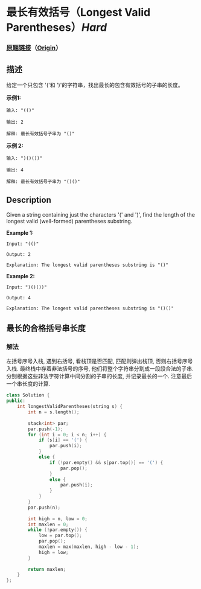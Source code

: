 # 最长有效括号（Longest Valid Parentheses）*Hard*
### [原题链接](https://leetcode-cn.com/problems/longest-valid-parentheses)（[Origin](https://leetcode.com/problems/longest-valid-parentheses)）
## 描述
给定一个只包含 &#39;(&#39;和 &#39;)&#39;的字符串，找出最长的包含有效括号的子串的长度。

**示例1:**
```
输入: "(()"

输出: 2

解释: 最长有效括号子串为 "()"
```


**示例 2:**
```
输入: ")()())"

输出: 4

解释: 最长有效括号子串为 "()()"
```

## Description
Given a string containing just the characters &#39;(&#39; and &#39;)&#39;, find the length of the longest valid (well-formed) parentheses substring.

**Example 1:**
```
Input: "(()"

Output: 2

Explanation: The longest valid parentheses substring is "()"
```


**Example 2:**
```
Input: ")()())"

Output: 4

Explanation: The longest valid parentheses substring is "()()"
```


## 最长的合格括号串长度
### 解法
左括号序号入栈, 遇到右括号, 看栈顶是否匹配, 匹配则弹出栈顶, 否则右括号序号入栈. 最终栈中存着非法括号的序号, 他们将整个字符串分割成一段段合法的子串. 分别根据这些非法字符计算中间分割的子串的长度, 并记录最长的一个. 注意最后一个串长度的计算.
```c++
class Solution {
public:
    int longestValidParentheses(string s) {
        int n = s.length();
        
        stack<int> par;
        par.push(-1);
        for (int i = 0; i < n; i++) {
            if (s[i] == '(') {
                par.push(i);
            }
            else {
                if (!par.empty() && s[par.top()] == '(') {
                    par.pop();
                }
                else {
                    par.push(i);
                }
            }
        }
        par.push(n);
        
        int high = n, low = 0;
        int maxlen = 0;
        while (!par.empty()) {
            low = par.top();
            par.pop();
            maxlen = max(maxlen, high - low - 1);
            high = low;
        }
        
        return maxlen;
    }
};
```